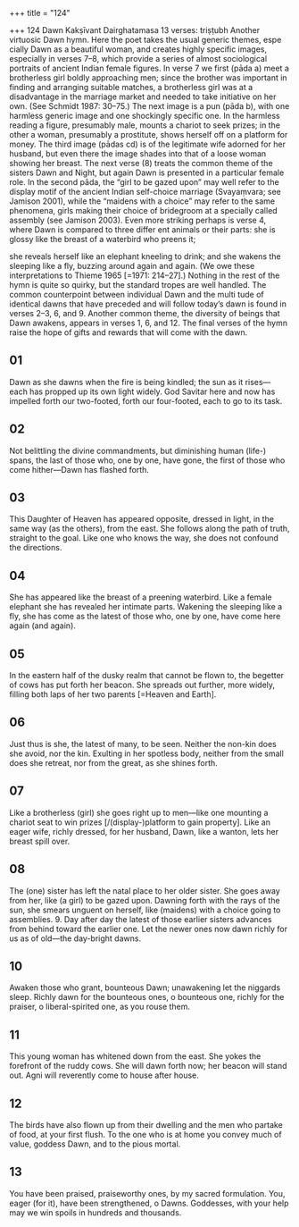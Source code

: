 +++
title = "124"

+++
124
Dawn
Kakṣīvant Dairghatamasa
13 verses: triṣṭubh
Another virtuosic Dawn hymn. Here the poet takes the usual generic themes, espe cially Dawn as a beautiful woman, and creates highly specific images, especially in  verses 7–8, which provide a series of almost sociological portraits of ancient Indian  female figures. In verse 7 we first (pāda a) meet a brotherless girl boldly approaching  men; since the brother was important in finding and arranging suitable matches, a  brotherless girl was at a disadvantage in the marriage market and needed to take  initiative on her own. (See Schmidt 1987: 30–75.) The next image is a pun (pāda b),  with one harmless generic image and one shockingly specific one. In the harmless  reading a figure, presumably male, mounts a chariot to seek prizes; in the other a  woman, presumably a prostitute, shows herself off on a platform for money. The  third image (pādas cd) is of the legitimate wife adorned for her husband, but even  there the image shades into that of a loose woman showing her breast. The next  verse (8) treats the common theme of the sisters Dawn and Night, but again Dawn  is presented in a particular female role. In the second pāda, the “girl to be gazed  upon” may well refer to the display motif of the ancient Indian self-choice marriage  (Svayaṃvara; see Jamison 2001), while the “maidens with a choice” may refer to  the same phenomena, girls making their choice of bridegroom at a specially called  assembly (see Jamison 2003).
Even more striking perhaps is verse 4, where Dawn is compared to three differ ent animals or their parts: she is glossy like the breast of a waterbird who preens it;

she reveals herself like an elephant kneeling to drink; and she wakens the sleeping  like a fly, buzzing around again and again. (We owe these interpretations to Thieme  1965 [=1971: 214–27].)
Nothing in the rest of the hymn is quite so quirky, but the standard tropes are  well handled. The common counterpoint between individual Dawn and the multi tude of identical dawns that have preceded and will follow today’s dawn is found  in verses 2–3, 6, and 9. Another common theme, the diversity of beings that Dawn  awakens, appears in verses 1, 6, and 12. The final verses of the hymn raise the hope  of gifts and rewards that will come with the dawn.
## 01
Dawn as she dawns when the fire is being kindled; the sun as it rises— each has propped up its own light widely.
God Savitar here and now has impelled forth our two-footed, forth our  four-footed, each to go to its task.
## 02
Not belittling the divine commandments, but diminishing human (life-) spans,
the last of those who, one by one, have gone, the first of those who come  hither—Dawn has flashed forth.
## 03
This Daughter of Heaven has appeared opposite, dressed in light, in the  same way (as the others), from the east.
She follows along the path of truth, straight to the goal. Like one who  knows the way, she does not confound the directions.
## 04
She has appeared like the breast of a preening waterbird. Like a female  elephant she has revealed her intimate parts.
Wakening the sleeping like a fly, she has come as the latest of those who,  one by one, have come here again (and again).
## 05
In the eastern half of the dusky realm that cannot be flown to, the  begetter of cows has put forth her beacon.
She spreads out further, more widely, filling both laps of her two parents  [=Heaven and Earth].
## 06
Just thus is she, the latest of many, to be seen. Neither the non-kin does  she avoid, nor the kin.
Exulting in her spotless body, neither from the small does she retreat, nor  from the great, as she shines forth.
## 07
Like a brotherless (girl) she goes right up to men—like one mounting a  chariot seat to win prizes [/(display-)platform to gain property].
Like an eager wife, richly dressed, for her husband, Dawn, like a wanton,  lets her breast spill over.
## 08
The (one) sister has left the natal place to her older sister. She goes away  from her, like (a girl) to be gazed upon.
Dawning forth with the rays of the sun, she smears unguent on herself,  like (maidens) with a choice going to assemblies. 9. Day after day the latest of those earlier sisters advances from behind  toward the earlier one.
Let the newer ones now dawn richly for us as of old—the
day-bright dawns.
## 10
Awaken those who grant, bounteous Dawn; unawakening let the  niggards sleep.
Richly dawn for the bounteous ones, o bounteous one, richly for the  praiser, o liberal-spirited one, as you rouse them.
## 11
This young woman has whitened down from the east. She yokes the  forefront of the ruddy cows.
She will dawn forth now; her beacon will stand out. Agni will reverently  come to house after house.
## 12
The birds have also flown up from their dwelling and the men who  partake of food, at your first flush.
To the one who is at home you convey much of value, goddess Dawn,  and to the pious mortal.
## 13
You have been praised, praiseworthy ones, by my sacred formulation.  You, eager (for it), have been strengthened, o Dawns.
Goddesses, with your help may we win spoils in hundreds and
thousands.